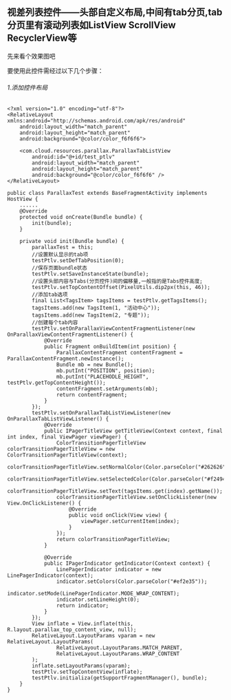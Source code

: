视差列表控件——头部自定义布局,中间有tab分页,tab分页里有滚动列表如ListView ScrollView RecyclerView等
------------
先来看个效果图吧


要使用此控件需经过以下几个步骤：
###### 1.添加控件布局
	<?xml version="1.0" encoding="utf-8"?>
	<RelativeLayout xmlns:android="http://schemas.android.com/apk/res/android"
	    android:layout_width="match_parent"
	    android:layout_height="match_parent"
	    android:background="@color/color_f6f6f6">

	    <com.cloud.resources.parallax.ParallaxTabListView
	        android:id="@+id/test_ptlv"
	        android:layout_width="match_parent"
	        android:layout_height="match_parent"
	        android:background="@color/color_f6f6f6" />
	</RelativeLayout>

	public class ParallaxTest extends BaseFragmentActivity implements HostView {
		......
		@Override
    	protected void onCreate(Bundle bundle) {
    		init(bundle);
    	}

    	private void init(Bundle bundle) {
	        parallaxTest = this;
	        //设置默认显示的tab项
	        testPtlv.setDefTabPosition(0);
	        //保存页面bundle状态
	        testPtlv.setSaveInstanceState(bundle);
	        //设置头部内容与Tabs(分页控件)间的偏移量,一般指的是Tabs控件高度;
	        testPtlv.setTopContentOffset(PixelUtils.dip2px(this, 46));
	        //添加tab选项
	        final List<TagsItem> tagsItems = testPtlv.getTagsItems();
	        tagsItems.add(new TagsItem(1, "活动中心"));
	        tagsItems.add(new TagsItem(2, "专题"));
	        //创建每个tab内容
	        testPtlv.setOnParallaxViewContentFragmentListener(new OnParallaxViewContentFragmentListener() {
	            @Override
	            public Fragment onBuildItem(int position) {
	                ParallaxContentFragment contentFragment = ParallaxContentFragment.newInstance();
	                Bundle mb = new Bundle();
	                mb.putInt("POSITION", position);
	                mb.putInt("PLACEHODLE_HEIGHT", testPtlv.getTopContentHeight());
	                contentFragment.setArguments(mb);
	                return contentFragment;
	            }
	        });
	        testPtlv.setOnParallaxTabListViewListener(new OnParallaxTabListViewListener() {
	            @Override
	            public IPagerTitleView getTitleView(Context context, final int index, final ViewPager viewPager) {
	                ColorTransitionPagerTitleView colorTransitionPagerTitleView = new ColorTransitionPagerTitleView(context);
	                colorTransitionPagerTitleView.setNormalColor(Color.parseColor("#262626"));
	                colorTransitionPagerTitleView.setSelectedColor(Color.parseColor("#f24949"));
	                colorTransitionPagerTitleView.setText(tagsItems.get(index).getName());
	                colorTransitionPagerTitleView.setOnClickListener(new View.OnClickListener() {
	                    @Override
	                    public void onClick(View view) {
	                        viewPager.setCurrentItem(index);
	                    }
	                });
	                return colorTransitionPagerTitleView;
	            }

	            @Override
	            public IPagerIndicator getIndicator(Context context) {
	                LinePagerIndicator indicator = new LinePagerIndicator(context);
	                indicator.setColors(Color.parseColor("#ef2e35"));
	                indicator.setMode(LinePagerIndicator.MODE_WRAP_CONTENT);
	                indicator.setLineHeight(0);
	                return indicator;
	            }
	        });
	        View inflate = View.inflate(this, R.layout.parallax_top_content_view, null);
	        RelativeLayout.LayoutParams vparam = new RelativeLayout.LayoutParams(
	                RelativeLayout.LayoutParams.MATCH_PARENT,
	                RelativeLayout.LayoutParams.WRAP_CONTENT
	        );
	        inflate.setLayoutParams(vparam);
	        testPtlv.setTopContentView(inflate);
	        testPtlv.initializa(getSupportFragmentManager(), bundle);
	    }
	}